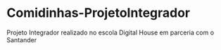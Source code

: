 # Comidinhas-ProjetoIntegrador
Projeto Integrador realizado no escola Digital House em parceria com o Santander
